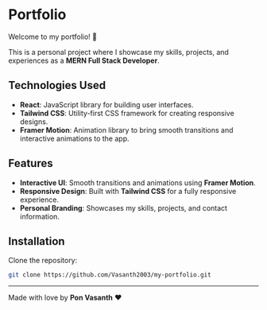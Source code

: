 # Portfolio

Welcome to my portfolio! 🚀

This is a personal project where I showcase my skills, projects, and experiences as a **MERN Full Stack Developer**.

## Technologies Used

- **React**: JavaScript library for building user interfaces.
- **Tailwind CSS**: Utility-first CSS framework for creating responsive designs.
- **Framer Motion**: Animation library to bring smooth transitions and interactive animations to the app.

## Features

- **Interactive UI**: Smooth transitions and animations using **Framer Motion**.
- **Responsive Design**: Built with **Tailwind CSS** for a fully responsive experience.
- **Personal Branding**: Showcases my skills, projects, and contact information.

## Installation

Clone the repository:

```bash
git clone https://github.com/Vasanth2003/my-portfolio.git
```

---
Made with love by **Pon Vasanth** ❤️
